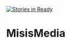 [![Stories in Ready](https://badge.waffle.io/LeagueOfDevelopers/MisisMedia.png?label=ready&title=Ready)](https://waffle.io/LeagueOfDevelopers/MisisMedia)
# MisisMedia
